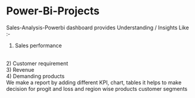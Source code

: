 # Power-Bi-Projects
Sales-Analysis-Powerbi dashboard provides Understanding / Insights Like :-
<br>
1) Sales performance
<br>
2) Customer requirement
<br>
3) Revenue
<br>
4) Demanding products
<br>
We make a report by adding different KPI, chart, tables it helps to make decision for progit and loss and region wise products customer segments
